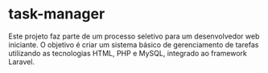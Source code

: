 # task-manager
 Este projeto faz parte de um processo seletivo para um desenvolvedor web iniciante. O objetivo é criar um sistema básico de gerenciamento de tarefas utilizando as tecnologias HTML, PHP e MySQL, integrado ao framework Laravel.
